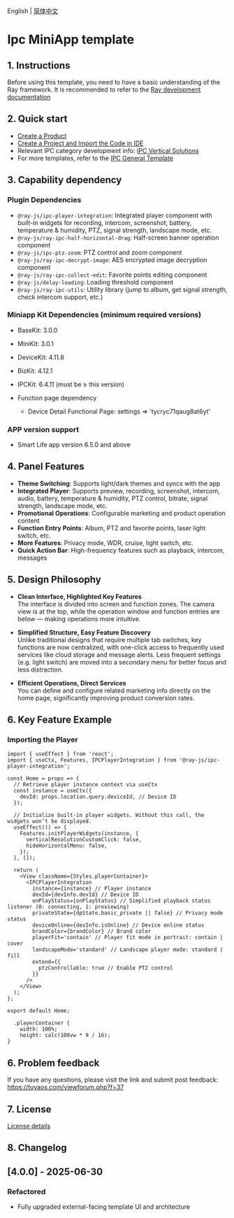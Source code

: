 English | [简体中文](./README-zh_CN.md)

# Ipc MiniApp template

## 1. Instructions

Before using this template, you need to have a basic understanding of the Ray framework. It is recommended to refer to the [Ray development documentation](https://developer.tuya.com/en/miniapp/develop/ray/guide/overview)

## 2. Quick start

- [Create a Product](https://developer.tuya.com/cn/miniapp-codelabs/codelabs/panel-ipc/index.html#2)  
- [Create a Project and Import the Code in IDE](https://developer.tuya.com/cn/miniapp-codelabs/codelabs/panel-ipc/index.html#3)  
- Relevant IPC category development info: [IPC Vertical Solutions](https://developer.tuya.com/cn/miniapp-codelabs/codelabs/panel-ipc/index.html#0)  
- For more templates, refer to the [IPC General Template](https://developer.tuya.com/cn/miniapp-codelabs/codelabs/panel-ipc/index.html#0)

## 3. Capability dependency

### Plugin Dependencies

- `@ray-js/ipc-player-integration`: Integrated player component with built-in widgets for recording, intercom, screenshot, battery, temperature & humidity, PTZ, signal strength, landscape mode, etc.
- `@ray-js/ray-ipc-half-horizontal-drag`: Half-screen banner operation component
- `@ray-js/ipc-ptz-zoom`: PTZ control and zoom component
- `@ray-js/ray-ipc-decrypt-image`: AES encrypted image decryption component
- `@ray-js/ray-ipc-collect-edit`: Favorite points editing component
- `@ray-js/delay-loading`: Loading threshold component
- `@ray-js/ray-ipc-utils`: Utility library (jump to album, get signal strength, check intercom support, etc.)

### Miniapp Kit Dependencies (minimum required versions)

- BaseKit: 3.0.0  
- MiniKit: 3.0.1  
- DeviceKit: 4.11.8  
- BizKit: 4.12.1  
- IPCKit: 6.4.11 (must be ≥ this version)

- Function page dependency
  - Device Detail Functional Page: settings => 'tycryc71qaug8at6yt'

### APP version support

- Smart Life app version 6.5.0 and above

## 4. Panel Features

- **Theme Switching**: Supports light/dark themes and syncs with the app
- **Integrated Player**: Supports preview, recording, screenshot, intercom, audio, battery, temperature & humidity, PTZ control, bitrate, signal strength, landscape mode, etc.
- **Promotional Operations**: Configurable marketing and product operation content
- **Function Entry Points**: Album, PTZ and favorite points, laser light switch, etc.
- **More Features**: Privacy mode, WDR, cruise, light switch, etc.
- **Quick Action Bar**: High-frequency features such as playback, intercom, messages

## 5. Design Philosophy

- **Clean Interface, Highlighted Key Features**  
  The interface is divided into screen and function zones. The camera view is at the top, while the operation window and function entries are below — making operations more intuitive.

- **Simplified Structure, Easy Feature Discovery**  
  Unlike traditional designs that require multiple tab switches, key functions are now centralized, with one-click access to frequently used services like cloud storage and message alerts. Less frequent settings (e.g. light switch) are moved into a secondary menu for better focus and less distraction.

- **Efficient Operations, Direct Services**  
  You can define and configure related marketing info directly on the home page, significantly improving product conversion rates.



## 6. Key Feature Example

### Importing the Player

```tsx
import { useEffect } from 'react';
import { useCtx, Features, IPCPlayerIntegration } from '@ray-js/ipc-player-integration';

const Home = props => {
  // Retrieve player instance context via useCtx
  const instance = useCtx({
    devId: props.location.query.deviceId, // Device ID
  });

  // Initialize built-in player widgets. Without this call, the widgets won’t be displayed.
  useEffect(() => {
    Features.initPlayerWidgets(instance, {
      verticalResolutionCustomClick: false,
      hideHorizontalMenu: false,
    });
  }, []);

  return (
    <View className={Styles.playerContainer}>
      <IPCPlayerIntegration
        instance={instance} // Player instance
        devId={devInfo.devId} // Device ID
        onPlayStatus={onPlayStatus} // Simplified playback status listener (0: connecting, 1: previewing)
        privateState={dpState.basic_private || false} // Privacy mode status
        deviceOnline={devInfo.isOnline} // Device online status
        brandColor={brandColor} // Brand color
        playerFit='contain' // Player fit mode in portrait: contain | cover
        landscapeMode='standard' // Landscape player mode: standard | fill
        extend={{
          ptzControllable: true // Enable PTZ control
        }}
      />
    </View>
  );
};

export default Home;

```

```less
  .playerContainer {
    width: 100%;
    height: calc(100vw * 9 / 16);
}

```

## 6. Problem feedback

If you have any questions, please visit the link and submit post feedback: https://tuyaos.com/viewforum.php?f=37

## 7. License

[License details](LICENSE)

## 8. Changelog

## [4.0.0] - 2025-06-30

### Refactored

- Fully upgraded external-facing template UI and architecture
